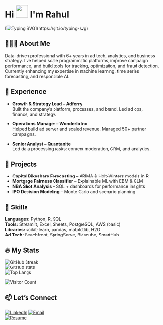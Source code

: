 # Hi <img src="https://user-images.githubusercontent.com/44104676/173990923-48b66056-0bff-472a-b5bf-faab4146e950.gif" height="40"> I'm Rahul
[![Typing SVG](https://readme-typing-svg.demolab.com?font=Fira+Code&pause=1000&color=FFCC00&width=435&separator=%3C&lines=Success+doesn%E2%80%99t+come+in+a+rush;+it+walks+with+patience+and+persistence.)](https://git.io/typing-svg)
##  👨🏻‍💻 About Me
Data-driven professional with 6+ years in ad tech, analytics, and business strategy. I’ve helped scale programmatic platforms, improve campaign performance, and build tools for tracking, optimization, and fraud detection. Currently enhancing my expertise in machine learning, time series forecasting, and responsible AI.

## 💼 Experience
- **Growth & Strategy Lead – Adferry**  
  Built the company’s platform, processes, and brand. Led ad ops, finance, and strategy.

- **Operations Manager – Wonderlo Inc**  
  Helped build ad server and scaled revenue. Managed 50+ partner campaigns.

- **Senior Analyst – Quantanite**  
  Led data processing tasks: content moderation, CRM, and analytics.

## 🧪 Projects
- **Capital Bikeshare Forecasting** – ARIMA & Holt-Winters models in R  
- **Mortgage Fairness Classifier** – Explainable ML with EBM & GLM  
- **NBA Shot Analysis** – SQL + dashboards for performance insights  
- **IPO Decision Modeling** – Monte Carlo and scenario planning

## 🔧 Skills
**Languages:** Python, R, SQL  
**Tools:** Streamlit, Excel, Sheets, PostgreSQL, AWS (basic)  
**Libraries:** scikit-learn, pandas, matplotlib, H2O  
**Ad Tech:** Beachfront, SpringServe, Bidscube, SmartHub  

## 🔥 My Stats
![GitHub Streak](https://streak-stats.demolab.com/?user=rahulsahasony&theme=ambient_gradient)  
![GitHub stats](https://github-readme-stats.vercel.app/api?username=rahulsahasony&theme=ambient_gradient&show_icons=true)  
![Top Langs](https://github-readme-stats.vercel.app/api/top-langs/?username=rahulsahasony&theme=ambient_gradient)  

![Visitor Count](https://komarev.com/ghpvc/?username=rahulsahasony&style=flat-square&color=blue)


## 📫 Let’s Connect

[![LinkedIn](https://img.shields.io/badge/-LinkedIn-blue?logo=linkedin&style=flat-square)](https://www.linkedin.com/in/rahul-saha-sony)
[![Email](https://img.shields.io/badge/-Email-white?logo=gmail&style=flat-square)](mailto:rahulsahasony@gmail.com)  
[![Resume](https://img.shields.io/badge/Download%20My-Resume-oragne?logo=adobeacrobatreader&style=flat-square)](https://github.com/rahulsahasony/rahulsahasony/raw/main/Resume_Rahul.pdf)
